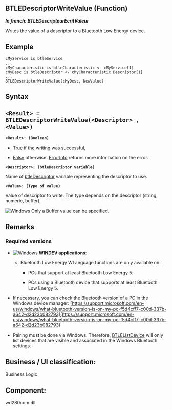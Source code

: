 


## BTLEDescriptorWriteValue (Function)

***In french: BTLEDescripteurEcritValeur***



<a name="XUse"></a>
<a name="Use"></a>
<a name="description"></a>
Writes the value of a descriptor to a Bluetooth Low Energy device.


<a name="Example1"></a>
<a name="sample_code"></a>

## Example


```wl
cMyService is btleService
...
cMyCharacteristic is btleCharacteristic <- cMyService[1]
cMyDesc is btleDescriptor <- cMyCharacteristic.Descriptor[1]
...
BTLEDescriptorWriteValue(cMyDesc, NewValue)
```

<a name="XSYNTAX"></a>

## Syntax
<a name="SYNTAX1"></a>

`<Result> = BTLEDescriptorWriteValue(<Descriptor> , <Value>)`
---

**`<Result>: (Boolean)`**



- <u><u><u><u>True</u></u></u></u> if the writing was successful,

- <u><u><u><u>False</u></u></u></u> otherwise. [ErrorInfo](../WDLang1/3013008.md) returns more information on the error.




**`<Descriptor>: (btleDescriptor variable)`**

Name of [btleDescriptor](../WDLang3/1000022064.md) variable representing the descriptor to use.

**`<Value>: (Type of value)`**

Value of descriptor to write. The type depends on the descriptor (string, numeric, buffer).

![Windows](https://doc.pcsoft.fr/ext/images/us/WINDOWS.png) Only a Buffer value can be specified.



<a name="NOTE0"></a>
<a name="NOTE0_1"></a>

## Remarks


### Required versions
<a name="required_versions_ELTPARAGRAPHE000077"></a>



- ![Windows](https://doc.pcsoft.fr/ext/images/us/WINDOWS.png) **WINDEV applications**: 

	- Bluetooth Low Energy WLanguage functions are only available on:  

		- PCs that support at least Bluetooth Low Energy 5. 

		- PCs using a Bluetooth device that supports at least Bluetooth Low Energy 5. 




- If necessary, you can check the Bluetooth version of a PC in the Windows device manager: [https://support.microsoft.com/en-us/windows/what-bluetooth-version-is-on-my-pc-f5d4cff7-c00d-337b-a642-d2d23b082793](https://support.microsoft.com/en-us/windows/what-bluetooth-version-is-on-my-pc-f5d4cff7-c00d-337b-a642-d2d23b082793)

- Pairing must be done via Windows. Therefore, [BTLEListDevice](../WDLang3/1000021882.md) will only list devices that are visible and associated in the Windows Bluetooth settings.




<a name="XComponent"></a>

## Business / UI classification:
Business Logic
## Component:
wd280com.dll

